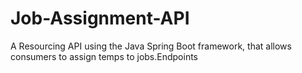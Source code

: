 # Job-Assignment-API
A Resourcing API using the Java Spring Boot framework, that allows consumers to assign temps to jobs.Endpoints
